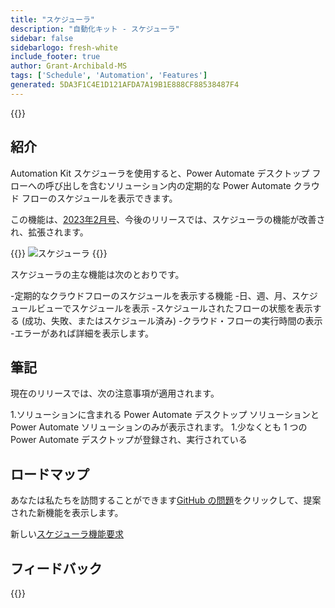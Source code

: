 ```yaml
---
title: "スケジューラ"
description: "自動化キット - スケジューラ"
sidebar: false
sidebarlogo: fresh-white
include_footer: true
author: Grant-Archibald-MS
tags: ['Schedule', 'Automation', 'Features']
generated: 5DA3F1C4E1D121AFDA7A19B1E888CF88538487F4
---
```


{{<toc>}}

## 紹介

Automation Kit スケジューラを使用すると、Power Automate デスクトップ フローへの呼び出しを含むソリューション内の定期的な Power Automate クラウド フローのスケジュールを表示できます。

この機能は、[2023年2月号](/ja/releases/february-2023)、今後のリリースでは、スケジューラの機能が改善され、拡張されます。

{{<border>}}
![スケジューラ](/images/schedule.png)
{{</border>}}

スケジューラの主な機能は次のとおりです。

-定期的なクラウドフローのスケジュールを表示する機能
-日、週、月、スケジュールビューでスケジュールを表示
-スケジュールされたフローの状態を表示する (成功、失敗、またはスケジュール済み)
-クラウド・フローの実行時間の表示
-エラーがあれば詳細を表示します。

## 筆記

現在のリリースでは、次の注意事項が適用されます。

1.ソリューションに含まれる Power Automate デスクトップ ソリューションと Power Automate ソリューションのみが表示されます。
1.少なくとも 1 つの Power Automate デスクトップが登録され、実行されている

## ロードマップ

あなたは私たちを訪問することができます<a href="https://github.com/microsoft/powercat-automation-kit/issues?q=is%3Aissue+is%3Aopen+label%3Ascheduler" target="_blank">GitHub の問題</a>をクリックして、提案された新機能を表示します。

新しい<a href="https://github.com/microsoft/powercat-automation-kit/issues/new?assignees=&labels=automation-kit%2Cenhancement%2Cscheduler&template=2-automation-kit-feature.yml&title=%5BAutomation+Kit+-+Feature%5D%3A+FEATURE+TITLE" target="_blank">スケジューラ機能要求</a>

## フィードバック

{{<questions name="/content/ja/features/scheduler.json" completed="フィードバックをお寄せいただきありがとうございます" showNavigationButtons="false" locale="ja">}}
